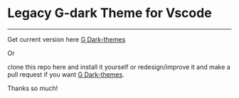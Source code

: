 # Legacy G-dark Theme for Vscode 

---

Get current version here [G Dark-themes](https://marketplace.visualstudio.com/items?itemName=StoneC0der.g-dark-theme, "G Dark-theme")

Or

clone this repo here and install it yourself or redesign/improve it and make a pull request if you want [G Dark-themes](https://github.com/stonec0der/g-dark-theme).

Thanks so much!
